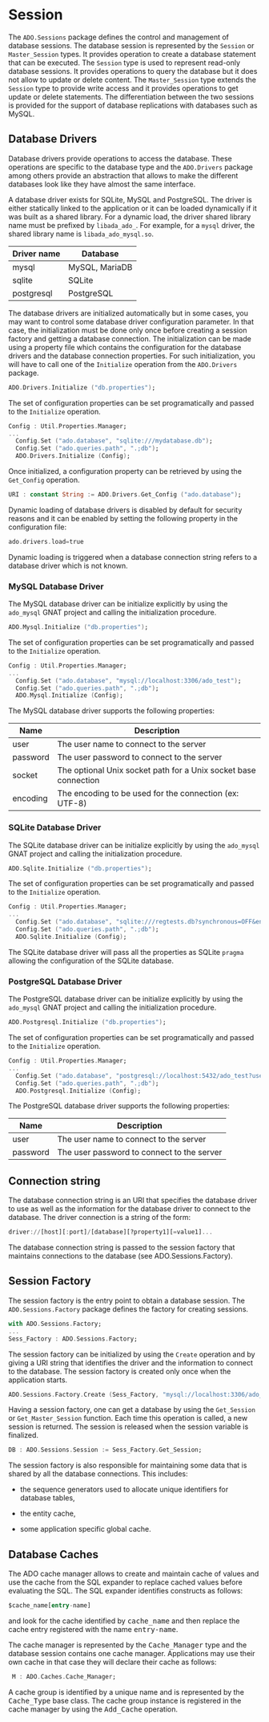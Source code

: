 # Session
The `ADO.Sessions` package defines the control and management of database sessions.
The database session is represented by the `Session` or `Master_Session` types.
It provides operation to create a database statement that can be executed.
The `Session` type is used to represent read-only database sessions.  It provides
operations to query the database but it does not allow to update or delete content.
The `Master_Session` type extends the `Session` type to provide write
access and it provides operations to get update or delete statements.  The differentiation
between the two sessions is provided for the support of database replications with
databases such as MySQL.

## Database Drivers
Database drivers provide operations to access the database.  These operations are
specific to the database type and the `ADO.Drivers` package among others provide
an abstraction that allows to make the different databases look like they have almost
the same interface.

A database driver exists for SQLite, MySQL and PostgreSQL. The driver
is either statically linked to the application or it can be loaded dynamically if it was
built as a shared library.  For a dynamic load, the driver shared library name must be
prefixed by `libada_ado_`.  For example, for a `mysql` driver, the shared
library name is `libada_ado_mysql.so`.

| Driver name | Database       |
| ----------- | ---------      |
| mysql       | MySQL, MariaDB |
| sqlite      | SQLite         |
| postgresql  | PostgreSQL     |

The database drivers are initialized automatically but in some cases, you may want
to control some database driver configuration parameter.  In that case,
the initialization must be done only once before creating a session
factory and getting a database connection.  The initialization can be made using
a property file which contains the configuration for the database drivers and
the database connection properties.  For such initialization, you will have to
call one of the `Initialize` operation from the `ADO.Drivers` package.

```Ada
ADO.Drivers.Initialize ("db.properties");
```

The set of configuration properties can be set programatically and passed to the
`Initialize` operation.

```Ada
Config : Util.Properties.Manager;
...
  Config.Set ("ado.database", "sqlite:///mydatabase.db");
  Config.Set ("ado.queries.path", ".;db");
  ADO.Drivers.Initialize (Config);
```

Once initialized, a configuration property can be retrieved by using the `Get_Config`
operation.

```Ada
URI : constant String := ADO.Drivers.Get_Config ("ado.database");
```

Dynamic loading of database drivers is disabled by default for security reasons and
it can be enabled by setting the following property in the configuration file:

```Ada
ado.drivers.load=true
```

Dynamic loading is triggered when a database connection string refers to a database
driver which is not known.

### MySQL Database Driver
The MySQL database driver can be initialize explicitly by using the `ado_mysql`
GNAT project and calling the initialization procedure.

```Ada
ADO.Mysql.Initialize ("db.properties");
```

The set of configuration properties can be set programatically and passed to the
`Initialize` operation.

```Ada
Config : Util.Properties.Manager;
...
  Config.Set ("ado.database", "mysql://localhost:3306/ado_test");
  Config.Set ("ado.queries.path", ".;db");
  ADO.Mysql.Initialize (Config);
```

The MySQL database driver supports the following properties:

| Name        | Description       |
| ----------- | ---------      |
| user        | The user name to connect to the server |
| password    | The user password to connect to the server |
| socket      | The optional Unix socket path for a Unix socket base connection |
| encoding    | The encoding to be used for the connection (ex: UTF-8) |


### SQLite Database Driver
The SQLite database driver can be initialize explicitly by using the `ado_mysql`
GNAT project and calling the initialization procedure.

```Ada
ADO.Sqlite.Initialize ("db.properties");
```

The set of configuration properties can be set programatically and passed to the
`Initialize` operation.

```Ada
Config : Util.Properties.Manager;
...
  Config.Set ("ado.database", "sqlite:///regtests.db?synchronous=OFF&encoding=UTF-8");
  Config.Set ("ado.queries.path", ".;db");
  ADO.Sqlite.Initialize (Config);
```

The SQLite database driver will pass all the properties as SQLite `pragma` allowing
the configuration of the SQLite database.


### PostgreSQL Database Driver
The PostgreSQL database driver can be initialize explicitly by using the `ado_mysql`
GNAT project and calling the initialization procedure.

```Ada
ADO.Postgresql.Initialize ("db.properties");
```

The set of configuration properties can be set programatically and passed to the
`Initialize` operation.

```Ada
Config : Util.Properties.Manager;
...
  Config.Set ("ado.database", "postgresql://localhost:5432/ado_test?user=ado&password=ado");
  Config.Set ("ado.queries.path", ".;db");
  ADO.Postgresql.Initialize (Config);
```

The PostgreSQL database driver supports the following properties:

| Name        | Description       |
| ----------- | ---------      |
| user        | The user name to connect to the server |
| password    | The user password to connect to the server |



## Connection string
The database connection string is an URI that specifies the database driver to use as well
as the information for the database driver to connect to the database.
The driver connection is a string of the form:

```Ada
driver://[host][:port]/[database][?property1][=value1]...
```

The database connection string is passed to the session factory that maintains connections
to the database (see ADO.Sessions.Factory).


## Session Factory
The session factory is the entry point to obtain a database session.
The `ADO.Sessions.Factory` package defines the factory for creating
sessions.

```Ada
with ADO.Sessions.Factory;
...
Sess_Factory : ADO.Sessions.Factory;
```

The session factory can be initialized by using the `Create` operation and
by giving a URI string that identifies the driver and the information to connect
to the database.  The session factory is created only once when the application starts.

```Ada
ADO.Sessions.Factory.Create (Sess_Factory, "mysql://localhost:3306/ado_test?user=test");
```

Having a session factory, one can get a database by using the `Get_Session` or
`Get_Master_Session` function.  Each time this operation is called, a new session
is returned.  The session is released when the session variable is finalized.

```Ada
DB : ADO.Sessions.Session := Sess_Factory.Get_Session;
```

The session factory is also responsible for maintaining some data that is shared by
all the database connections.  This includes:

  * the sequence generators used to allocate unique identifiers for database tables,

  * the entity cache,

  * some application specific global cache.


## Database Caches
The ADO cache manager allows to create and maintain cache of values and use the cache
from the SQL expander to replace cached values before evaluating the SQL.  The SQL expander
identifies constructs as follows:

```Ada
$cache_name[entry-name]
```

and look for the cache identified by <tt>cache_name</tt> and then replace the cache entry
registered with the name <tt>entry-name</tt>.

The cache manager is represented by the <tt>Cache_Manager</tt> type and the database
session contains one cache manager.  Applications may use their own cache in that case
they will declare their cache as follows:

```Ada
 M : ADO.Caches.Cache_Manager;
```

A cache group is identified by a unique name and is represented by the <tt>Cache_Type</tt>
base class.  The cache group instance is registered in the cache manager by using the
<tt>Add_Cache</tt> operation.


